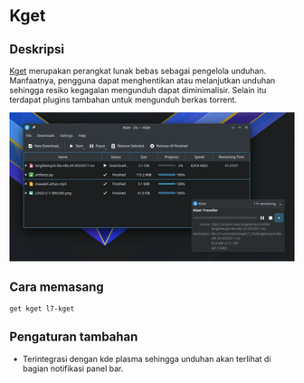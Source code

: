 # Kget

## Deskripsi

[Kget] merupakan perangkat lunak bebas sebagai pengelola unduhan. Manfaatnya, pengguna dapat menghentikan atau melanjutkan unduhan sehingga resiko kegagalan mengunduh dapat diminimalisir. Selain itu terdapat plugins tambahan untuk mengunduh berkas torrent.

![Kget LangitKetujuh OS](../../media/image/kget-langitketujuh-id.webp)

## Cara memasang

```sh
get kget l7-kget
```

## Pengaturan tambahan

- Terintegrasi dengan kde plasma sehingga unduhan akan terlihat di bagian notifikasi panel bar.

[Kget]:https://invent.kde.org/network/kget
